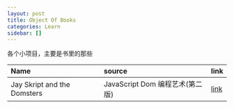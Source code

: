 ```yaml
---
layout: post
title: Object Of Books
categories: Learn
sidebar: []
---
```


各个小项目，主要是书里的那些

| Name                        | source                          | link                                                                                              |
| :-------------------------- | :------------------------------ | :------------------------------------------------------------------------------------------------ |
| Jay Skript and the Domsters | JavaScript Dom 编程艺术(第二版) | <a href="/assets/objects/Jay%20Skript%20and%20the%20Domsters/index.html" target="_blank">link</a> |
